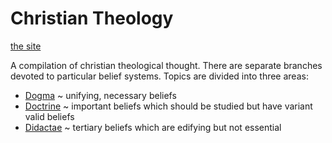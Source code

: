 # Christian Theology

[the site](https://doulos-software.github.io/theology/)

A compilation of christian theological thought.  There are separate branches devoted to particular belief systems.  Topics are divided into three areas:

- [Dogma](Dogma) ~ unifying, necessary beliefs
- [Doctrine](Doctrine) ~ important beliefs which should be studied but have variant valid beliefs
- [Didactae](Didactae) ~ tertiary beliefs which are edifying but not essential
